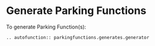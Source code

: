 # Generate Parking Functions

To generate Parking Function(s):

```{eval-rst}
.. autofunction:: parkingfunctions.generates.generator
```
